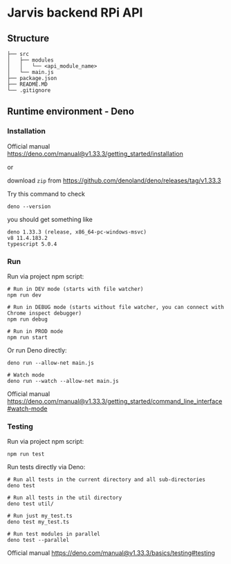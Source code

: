   # Jarvis backend RPi API

## Structure

```
├── src
│   ├── modules
│   │   └── <api_module_name>
│   └── main.js
├── package.json
├── README.MD
└── .gitignore
```

## Runtime environment - Deno

### Installation

Official manual https://deno.com/manual@v1.33.3/getting_started/installation

or

download `zip` from https://github.com/denoland/deno/releases/tag/v1.33.3


Try this command to check
```
deno --version
```
you should get something like
```
deno 1.33.3 (release, x86_64-pc-windows-msvc)
v8 11.4.183.2
typescript 5.0.4
```

### Run

Run via project npm script:
```
# Run in DEV mode (starts with file watcher)
npm run dev

# Run in DEBUG mode (starts without file watcher, you can connect with Chrome inspect debugger)
npm run debug

# Run in PROD mode
npm run start
```
Or run Deno directly:
```
deno run --allow-net main.js

# Watch mode
deno run --watch --allow-net main.js
```
Official manual https://deno.com/manual@v1.33.3/getting_started/command_line_interface#watch-mode

### Testing
Run via project npm script:
```
npm run test
```
Run tests directly via Deno:
```
# Run all tests in the current directory and all sub-directories
deno test

# Run all tests in the util directory
deno test util/

# Run just my_test.ts
deno test my_test.ts

# Run test modules in parallel
deno test --parallel
```

Official manual https://deno.com/manual@v1.33.3/basics/testing#testing
